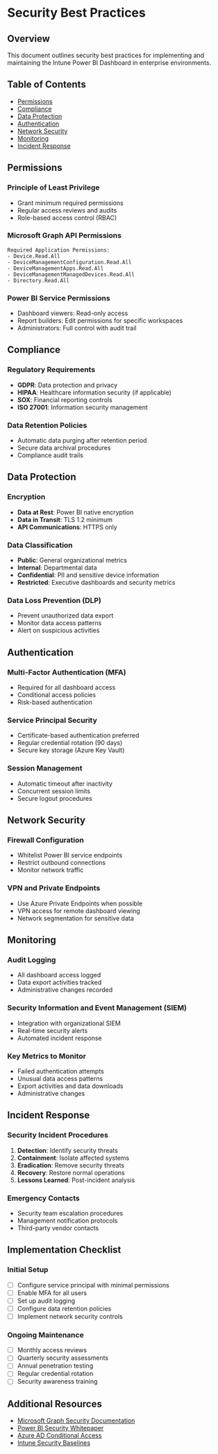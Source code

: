 # Security Best Practices

## Overview

This document outlines security best practices for implementing and maintaining the Intune Power BI Dashboard in enterprise environments.

## Table of Contents

- [Permissions](#permissions)
- [Compliance](#compliance)
- [Data Protection](#data-protection)
- [Authentication](#authentication)
- [Network Security](#network-security)
- [Monitoring](#monitoring)
- [Incident Response](#incident-response)

## Permissions

### Principle of Least Privilege
- Grant minimum required permissions
- Regular access reviews and audits
- Role-based access control (RBAC)

### Microsoft Graph API Permissions
```
Required Application Permissions:
- Device.Read.All
- DeviceManagementConfiguration.Read.All
- DeviceManagementApps.Read.All
- DeviceManagementManagedDevices.Read.All
- Directory.Read.All
```

### Power BI Service Permissions
- Dashboard viewers: Read-only access
- Report builders: Edit permissions for specific workspaces
- Administrators: Full control with audit trail

## Compliance

### Regulatory Requirements
- **GDPR**: Data protection and privacy
- **HIPAA**: Healthcare information security (if applicable)
- **SOX**: Financial reporting controls
- **ISO 27001**: Information security management

### Data Retention Policies
- Automatic data purging after retention period
- Secure data archival procedures
- Compliance audit trails

## Data Protection

### Encryption
- **Data at Rest**: Power BI native encryption
- **Data in Transit**: TLS 1.2 minimum
- **API Communications**: HTTPS only

### Data Classification
- **Public**: General organizational metrics
- **Internal**: Departmental data
- **Confidential**: PII and sensitive device information
- **Restricted**: Executive dashboards and security metrics

### Data Loss Prevention (DLP)
- Prevent unauthorized data export
- Monitor data access patterns
- Alert on suspicious activities

## Authentication

### Multi-Factor Authentication (MFA)
- Required for all dashboard access
- Conditional access policies
- Risk-based authentication

### Service Principal Security
- Certificate-based authentication preferred
- Regular credential rotation (90 days)
- Secure key storage (Azure Key Vault)

### Session Management
- Automatic timeout after inactivity
- Concurrent session limits
- Secure logout procedures

## Network Security

### Firewall Configuration
- Whitelist Power BI service endpoints
- Restrict outbound connections
- Monitor network traffic

### VPN and Private Endpoints
- Use Azure Private Endpoints when possible
- VPN access for remote dashboard viewing
- Network segmentation for sensitive data

## Monitoring

### Audit Logging
- All dashboard access logged
- Data export activities tracked
- Administrative changes recorded

### Security Information and Event Management (SIEM)
- Integration with organizational SIEM
- Real-time security alerts
- Automated incident response

### Key Metrics to Monitor
- Failed authentication attempts
- Unusual data access patterns
- Export activities and data downloads
- Administrative changes

## Incident Response

### Security Incident Procedures
1. **Detection**: Identify security threats
2. **Containment**: Isolate affected systems
3. **Eradication**: Remove security threats
4. **Recovery**: Restore normal operations
5. **Lessons Learned**: Post-incident analysis

### Emergency Contacts
- Security team escalation procedures
- Management notification protocols
- Third-party vendor contacts

## Implementation Checklist

### Initial Setup
- [ ] Configure service principal with minimal permissions
- [ ] Enable MFA for all users
- [ ] Set up audit logging
- [ ] Configure data retention policies
- [ ] Implement network security controls

### Ongoing Maintenance
- [ ] Monthly access reviews
- [ ] Quarterly security assessments
- [ ] Annual penetration testing
- [ ] Regular credential rotation
- [ ] Security awareness training

## Additional Resources

- [Microsoft Graph Security Documentation](https://docs.microsoft.com/en-us/graph/security-concept-overview)
- [Power BI Security Whitepaper](https://docs.microsoft.com/en-us/power-bi/guidance/whitepaper-powerbi-security)
- [Azure AD Conditional Access](https://docs.microsoft.com/en-us/azure/active-directory/conditional-access/)
- [Intune Security Baselines](https://docs.microsoft.com/en-us/mem/intune/protect/security-baselines)
